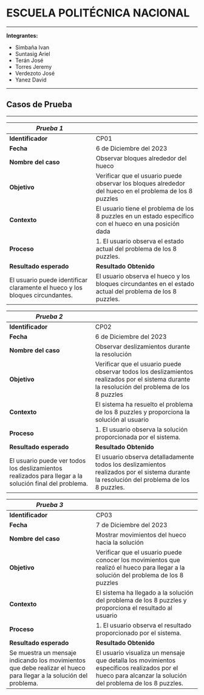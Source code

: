 # ESCUELA POLITÉCNICA NACIONAL

---

**Integrantes:**

- Simbaña Ivan
- Suntasig Ariel
- Terán José
- Torres Jeremy
- Verdezoto José
- Yanez David

---

## Casos de Prueba

---

|***Prueba 1***||
|-|-|
|**Identificador**|CP01|
|**Fecha**|6 de Diciembre del 2023|
|**Nombre del caso**|Observar bloques alrededor del hueco|
|**Objetivo**|Verificar que el usuario puede observar los bloques alrededor del hueco en el problema de los 8 puzzles|
|**Contexto**|El usuario tiene el problema de los 8 puzzles en un estado específico con el hueco en una posición dada|
|**Proceso**|1. El usuario observa el estado actual del problema de los 8 puzzles.|
|**Resultado esperado**|**Resultado Obtenido**|
|El usuario puede identificar claramente el hueco y los bloques circundantes.|El usuario observa el hueco y los bloques circundantes en el estado actual del problema de los 8 puzzles.|


| ***Prueba 2*** | |
| -------------- | - |
| **Identificador** | CP02 |
| **Fecha** |6 de Diciembre del 2023 |
| **Nombre del caso** | Observar deslizamientos durante la resolución |
| **Objetivo** | Verificar que el usuario puede observar todos los deslizamientos realizados por el sistema durante la resolución del problema de los 8 puzzles |
| **Contexto** | El sistema ha resuelto el problema de los 8 puzzles y proporciona la solución al usuario |
| **Proceso** | 1. El usuario observa la solución proporcionada por el sistema. |
| **Resultado esperado** | **Resultado Obtenido** |
| El usuario puede ver todos los deslizamientos realizados para llegar a la solución final del problema. | El usuario observa detalladamente todos los deslizamientos realizados por el sistema durante la resolución del problema de los 8 puzzles. |


| ***Prueba 3*** | |
| -------------- | - |
| **Identificador** | CP03 |
| **Fecha** | 7 de Diciembre del 2023 |
| **Nombre del caso** | Mostrar movimientos del hueco hacia la solución |
| **Objetivo** | Verificar que el usuario puede conocer los movimientos que realizó el hueco para llegar a la solución del problema de los 8 puzzles |
| **Contexto** | El sistema ha llegado a la solución del problema de los 8 puzzles y proporciona el resultado al usuario |
| **Proceso** | 1. El usuario observa el resultado proporcionado por el sistema. |
| **Resultado esperado** | **Resultado Obtenido** |
| Se muestra un mensaje indicando los movimientos que debe realizar el hueco para llegar a la solución del problema. | El usuario visualiza un mensaje que detalla los movimientos específicos realizados por el hueco para alcanzar la solución del problema de los 8 puzzles. |

